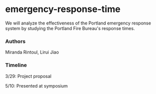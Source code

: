 # emergency-response-time

We will analyze the effectiveness of the Portland emergency response system by studying the Portland Fire Bureau's response times.

### Authors

Miranda Rintoul, Lirui Jiao

### Timeline

3/29: Project proposal

5/10: Presented at symposium